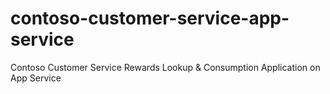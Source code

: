 # contoso-customer-service-app-service
Contoso Customer Service Rewards Lookup &amp; Consumption Application on App Service
